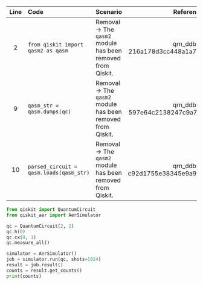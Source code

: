 | Line | Code | Scenario | Reference | Artifact | Refactoring |
| :--: | :--- | :------- | :-------: | :------- | :---------- |
| 2 | `from qiskit import qasm2 as qasm` | Removal -> The ``qasm2`` module has been removed from Qiskit. | qrn_ddbb-216a178d3cc448a1a724ef95a81022c5 | qasm2 |  |
| 9 | `qasm_str = qasm.dumps(qc)` | Removal -> The ``qasm2`` module has been removed from Qiskit. | qrn_ddbb-597e64c2138247c9a746f916f434c083 | qasm2 |  |
| 10 | `parsed_circuit = qasm.loads(qasm_str)` | Removal -> The ``qasm2`` module has been removed from Qiskit. | qrn_ddbb-c92d1755e38345e9a939384339f71ae7 | qasm2 |  |

```python
from qiskit import QuantumCircuit
from qiskit_aer import AerSimulator

qc = QuantumCircuit(2, 2)
qc.h(0)
qc.cx(0, 1)
qc.measure_all()

simulator = AerSimulator()
job = simulator.run(qc, shots=1024)
result = job.result()
counts = result.get_counts()
print(counts)
```